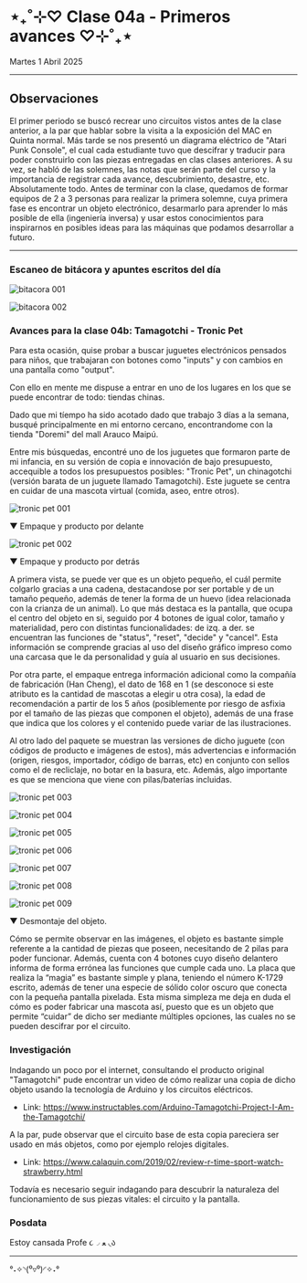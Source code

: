 # ⋆₊˚⊹♡ Clase 04a - Primeros avances ♡⊹˚₊⋆

Martes 1 Abril 2025

***

## Observaciones

El primer periodo se buscó recrear uno circuitos vistos antes de la clase anterior, a la par que hablar sobre la visita a la exposición del MAC en Quinta normal. Más tarde se nos presentó un diagrama eléctrico de "Atari Punk Console", el cual cada estudiante tuvo que descifrar y traducir para poder construirlo con las piezas entregadas en clas clases anteriores. A su vez, se habló de las solemnes, las notas que serán parte del curso y la importancia de registrar cada avance, descubrimiento, desastre, etc. Absolutamente todo. Antes de terminar con la clase, quedamos de formar equipos de 2 a 3 personas para realizar la primera solemne, cuya primera fase es encontrar un objeto electrónico, desarmarlo para aprender lo más posible de ella (ingeniería inversa) y usar estos conocimientos para inspirarnos en posibles ideas para las máquinas que podamos desarrollar a futuro.

***

### Escaneo de bitácora y apuntes escritos del día

![bitacora 001](./archivos/001.jpg)

![bitacora 002](./archivos/002.jpg)

### Avances para la clase 04b: Tamagotchi - Tronic Pet

Para esta ocasión, quise probar a buscar juguetes electrónicos pensados para niños, que trabajaran con botones como "inputs" y con cambios en una pantalla como "output".

Con ello en mente me dispuse a entrar en uno de los lugares en los que se puede encontrar de todo: tiendas chinas.

Dado que mi tíempo ha sido acotado dado que trabajo 3 días a la semana, busqué principalmente en mi entorno cercano, encontrandome con la tienda "Doremi" del mall Arauco Maipú.

Entre mis búsquedas, encontré uno de los juguetes que formaron parte de mi infancia, en su versión de copia e innovación de bajo presupuesto, accequible a todos los presupuestos posibles: "Tronic Pet", un chinagotchi (versión barata de un juguete llamado Tamagotchi). Este juguete se centra en cuidar de una mascota virtual (comida, aseo, entre otros).

![tronic pet 001](./archivos/tronic-001.jpg)

▼ Empaque y producto por delante

![tronic pet 002](./archivos/tronic-002.jpg)

▼ Empaque y producto por detrás

A primera vista, se puede ver que es un objeto pequeño, el cuál permite colgarlo gracias a una cadena, destacandose por ser portable y de un tamaño pequeño, además de tener la forma de un huevo (idea relacionada con la crianza de un animal). Lo que más destaca es la pantalla, que ocupa el centro del objeto en si, seguido por 4 botones de igual color, tamaño y materialidad, pero con distintas funcionalidades: de izq. a der. se encuentran las funciones de "status", "reset", "decide" y "cancel". Esta información se comprende gracias al uso del diseño gráfico impreso como una carcasa que le da personalidad y guía al usuario en sus decisiones.

Por otra parte, el empaque entrega información adicional como la compañía de fabricación (Han Cheng), el dato de 168 en 1 (se desconoce si este atributo es la cantidad de mascotas a elegir u otra cosa), la edad de recomendación a partir de los 5 años (posiblemente por riesgo de asfixia por el tamaño de las piezas que componen el objeto), además de una frase que indica que los colores y el contenido puede variar de las ilustraciones.

Al otro lado del paquete se muestran las versiones de dicho juguete (con códigos de producto e imágenes de estos), más advertencias e información (origen, riesgos, importador, código de barras, etc) en conjunto con sellos como el de recliclaje, no botar en la basura, etc. Además, algo importante es que se menciona que viene con pilas/baterías incluidas.

![tronic pet 003](./archivos/tronic-003.jpg)

![tronic pet 004](./archivos/tronic-004.jpg)

![tronic pet 005](./archivos/tronic-005.jpg)

![tronic pet 006](./archivos/tronic-006.jpg)

![tronic pet 007](./archivos/tronic-007.jpg)

![tronic pet 008](./archivos/tronic-008.jpg)

![tronic pet 009](./archivos/tronic-009.jpg)

▼ Desmontaje del objeto.

Cómo se permite observar en las imágenes, el objeto es bastante simple referente a la cantidad de piezas que poseen, necesitando de 2 pilas para poder funcionar.
Además, cuenta con 4 botones cuyo diseño delantero informa de forma errónea las funciones que cumple cada uno. La placa que realiza la “magia” es bastante simple y plana, teniendo el número K-1729 escrito, además de tener una especie de sólido color oscuro que conecta con la pequeña pantalla pixelada.
Esta misma simpleza me deja en duda el cómo es poder fabricar una mascota así, puesto que es un objeto que permite “cuidar” de dicho ser mediante múltiples opciones, las cuales no se pueden descifrar por el circuito.


### Investigación

Indagando un poco por el internet, consultando el producto original "Tamagotchi" pude encontrar un video de cómo realizar una copia de dicho objeto usando la tecnología de Arduino y los circuitos eléctricos.

- Link: <https://www.instructables.com/Arduino-Tamagotchi-Project-I-Am-the-Tamagotchi/>

A la par, pude observar que el circuito base de esta copia pareciera ser usado en más objetos, como por ejemplo relojes digitales.

- Link: <https://www.calaquin.com/2019/02/review-r-time-sport-watch-strawberry.html>

Todavía es necesario seguir indagando para descubrir la naturaleza del funcionamiento de sus piezas vitales: el circuito y la pantalla.

### Posdata

Estoy cansada Profe ૮◞ ﻌ ◟ა

***

°˖✧◝(⁰▿⁰)◜✧˖°
